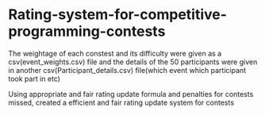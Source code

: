 # Rating-system-for-competitive-programming-contests

The weightage of each constest and its difficulty were given as a csv(event_weights.csv) file and the details of the 50 participants were given in another csv(Participant_details.csv) file(which event which participant took part in etc)

Using appropriate and fair rating update formula and penalties for contests missed, created a efficient and fair rating update system for contests 
